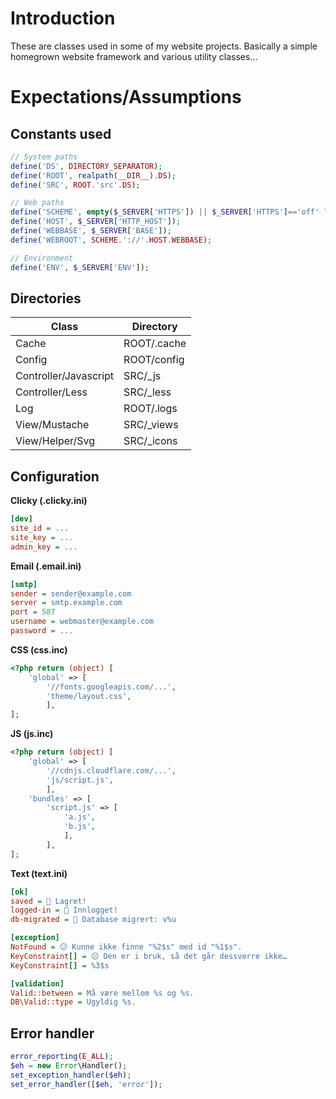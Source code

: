 Introduction
===

These are classes used in some of my website projects. Basically a simple homegrown website framework and various utility classes...


Expectations/Assumptions
===

Constants used
---

```PHP
// System paths
define('DS', DIRECTORY_SEPARATOR);
define('ROOT', realpath(__DIR__).DS);
define('SRC', ROOT.'src'.DS);

// Web paths
define('SCHEME', empty($_SERVER['HTTPS']) || $_SERVER['HTTPS']=='off' ? 'http' : 'https');
define('HOST', $_SERVER['HTTP_HOST']);
define('WEBBASE', $_SERVER['BASE']);
define('WEBROOT', SCHEME.'://'.HOST.WEBBASE);

// Environment
define('ENV', $_SERVER['ENV']);
```

Directories
---

| Class | Directory
| --- | ---
| Cache | ROOT/.cache
| Config | ROOT/config
| Controller/Javascript | SRC/_js
| Controller/Less | SRC/_less
| Log | ROOT/.logs
| View/Mustache | SRC/_views
| View/Helper/Svg | SRC/_icons



Configuration
---

**Clicky (.clicky.ini)**

```INI
[dev]
site_id = ...
site_key = ...
admin_key = ...
```

**Email (.email.ini)**

```INI
[smtp]
sender = sender@example.com
server = smtp.example.com
port = 587
username = webmaster@example.com
password = ...
```

**CSS (css.inc)**

```PHP
<?php return (object) [
	'global' => [
		'//fonts.googleapis.com/...',
		'theme/layout.css',
		],
];

```

**JS (js.inc)**

```PHP
<?php return (object) [
	'global' => [
		'//cdnjs.cloudflare.com/...',
		'js/script.js',
		],
	'bundles' => [
		'script.js' => [
			'a.js',
			'b.js',
			],
		],
];

```

**Text (text.ini)**

```INI
[ok]
saved = 🎉 Lagret!
logged-in = 🔑 Innlogget!
db-migrated = 🔧 Database migrert: v%u

[exception]
NotFound = 😕 Kunne ikke finne "%2$s" med id "%1$s".
KeyConstraint[] = 😕 Den er i bruk, så det går dessverre ikke…
KeyConstraint[] = %3$s

[validation]
Valid::between = Må være mellom %s og %s.
DB\Valid::type = Ugyldig %s.
```

Error handler
---
```PHP
error_reporting(E_ALL);
$eh = new Error\Handler();
set_exception_handler($eh);
set_error_handler([$eh, 'error']);
```
